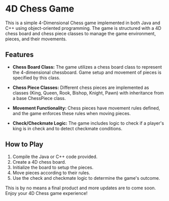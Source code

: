 # 4D Chess Game

This is a simple 4-Dimensional Chess game implemented in both Java and C++ using object-oriented programming. The game is structured with a 4D chess board and chess piece classes to manage the game environment, pieces, and their movements.

## Features

- **Chess Board Class:** The game utilizes a chess board class to represent the 4-dimensional chessboard. Game setup and movement of pieces is specified by this class.

- **Chess Piece Classes:** Different chess pieces are implemented as classes (King, Queen, Rook, Bishop, Knight, Pawn) with inheritance from a base ChessPiece class.

- **Movement Functionality:** Chess pieces have movement rules defined, and the game enforces these rules when moving pieces.

- **Check/Checkmate Logic:** The game includes logic to check if a player's king is in check and to detect checkmate conditions.

## How to Play

1. Compile the Java or C++ code provided.
2. Create a 4D chess board.
3. Initialize the board to setup the pieces.
4. Move pieces according to their rules.
5. Use the check and checkmate logic to determine the game's outcome.

This is by no means a final product and more updates are to come soon. Enjoy your 4D Chess game experience!
